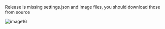 Release is missing settings.json and image files, you should download those from source

![image16](https://github.com/codiren/snakesnladders/assets/82444600/9e6f4ccb-8dc2-4d80-9a49-3ce7ad7814f1)
